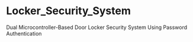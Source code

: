 # Locker_Security_System
Dual Microcontroller-Based Door Locker Security System Using Password Authentication
